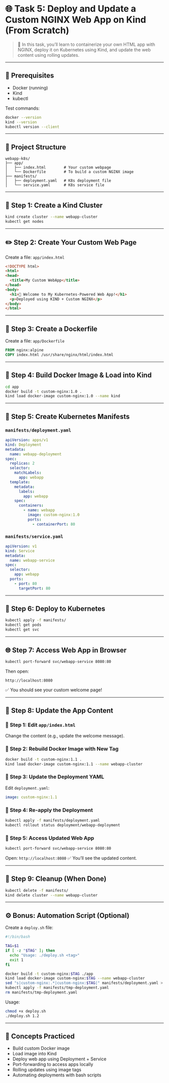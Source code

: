 # 🌐 Task 5: Deploy and Update a Custom NGINX Web App on Kind (From Scratch)

> 🚀 In this task, you’ll learn to containerize your own HTML app with NGINX, deploy it on Kubernetes using Kind, and update the web content using rolling updates.

---

## 🧰 Prerequisites

- Docker (running)
- Kind
- kubectl

Test commands:

```bash
docker --version
kind --version
kubectl version --client
````

---

## 📁 Project Structure

```
webapp-k8s/
├── app/
│   ├── index.html        # Your custom webpage
│   └── Dockerfile        # To build a custom NGINX image
├── manifests/
│   ├── deployment.yaml   # K8s deployment file
│   └── service.yaml      # K8s service file
```

---

## 🧱 Step 1: Create a Kind Cluster

```bash
kind create cluster --name webapp-cluster
kubectl get nodes
```

---

## ✏️ Step 2: Create Your Custom Web Page

Create a file: `app/index.html`

```html
<!DOCTYPE html>
<html>
<head>
  <title>My Custom WebApp</title>
</head>
<body>
  <h1>🚀 Welcome to My Kubernetes-Powered Web App!</h1>
  <p>Deployed using KIND + Custom NGINX</p>
</body>
</html>
```

---

## 🐳 Step 3: Create a Dockerfile

Create a file: `app/Dockerfile`

```Dockerfile
FROM nginx:alpine
COPY index.html /usr/share/nginx/html/index.html
```

---

## 🔨 Step 4: Build Docker Image & Load into Kind

```bash
cd app
docker build -t custom-nginx:1.0 .
kind load docker-image custom-nginx:1.0 --name kind
```

---

## 📄 Step 5: Create Kubernetes Manifests

### `manifests/deployment.yaml`

```yaml
apiVersion: apps/v1
kind: Deployment
metadata:
  name: webapp-deployment
spec:
  replicas: 2
  selector:
    matchLabels:
      app: webapp
  template:
    metadata:
      labels:
        app: webapp
    spec:
      containers:
        - name: webapp
          image: custom-nginx:1.0
          ports:
            - containerPort: 80
```

### `manifests/service.yaml`

```yaml
apiVersion: v1
kind: Service
metadata:
  name: webapp-service
spec:
  selector:
    app: webapp
  ports:
    - port: 80
      targetPort: 80
```

---

## 🚀 Step 6: Deploy to Kubernetes

```bash
kubectl apply -f manifests/
kubectl get pods
kubectl get svc
```

---

## 🌐 Step 7: Access Web App in Browser

```bash
kubectl port-forward svc/webapp-service 8080:80
```

Then open:

```
http://localhost:8080
```

✅ You should see your custom welcome page!

---

## 🔁 Step 8: Update the App Content

### 🧾 Step 1: Edit `app/index.html`

Change the content (e.g., update the welcome message).

### 🔨 Step 2: Rebuild Docker Image with New Tag

```bash
docker build -t custom-nginx:1.1 .
kind load docker-image custom-nginx:1.1 --name webapp-cluster
```

### 📝 Step 3: Update the Deployment YAML

Edit `deployment.yaml`:

```yaml
image: custom-nginx:1.1
```

### 🚀 Step 4: Re-apply the Deployment

```bash
kubectl apply -f manifests/deployment.yaml
kubectl rollout status deployment/webapp-deployment
```

### 🔄 Step 5: Access Updated Web App

```bash
kubectl port-forward svc/webapp-service 8080:80
```

Open: `http://localhost:8080`
✅ You’ll see the updated content.

---

## 🧹 Step 9: Cleanup (When Done)

```bash
kubectl delete -f manifests/
kind delete cluster --name webapp-cluster
```

---

## ⚙️ Bonus: Automation Script (Optional)

Create a `deploy.sh` file:

```bash
#!/bin/bash

TAG=$1
if [ -z "$TAG" ]; then
  echo "Usage: ./deploy.sh <tag>"
  exit 1
fi

docker build -t custom-nginx:$TAG ./app
kind load docker-image custom-nginx:$TAG --name webapp-cluster
sed "s|custom-nginx:.*|custom-nginx:$TAG|" manifests/deployment.yaml > manifests/tmp-deployment.yaml
kubectl apply -f manifests/tmp-deployment.yaml
rm manifests/tmp-deployment.yaml
```

Usage:

```bash
chmod +x deploy.sh
./deploy.sh 1.2
```

---

## 🧠 Concepts Practiced

* Build custom Docker image
* Load image into Kind
* Deploy web app using Deployment + Service
* Port-forwarding to access apps locally
* Rolling updates using image tags
* Automating deployments with bash scripts


